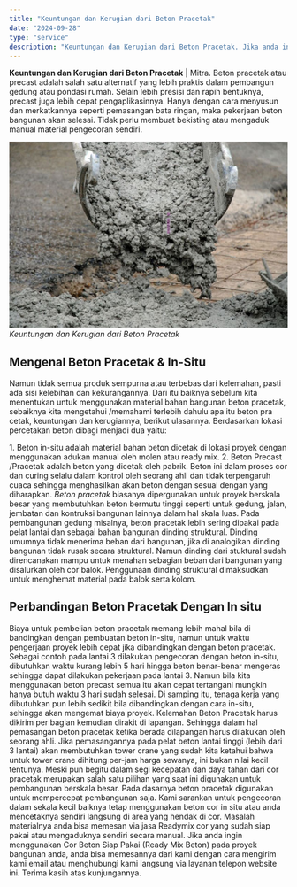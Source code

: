 ```yaml
---
title: "Keuntungan dan Kerugian dari Beton Pracetak"
date: "2024-09-28"
type: "service"
description: "Keuntungan dan Kerugian dari Beton Pracetak. Jika anda ingin menggunakan Cor Beton Siap Pakai (Ready Mix Beton) pada proyek bangunan anda, anda bisa memesann..."
---
```


**Keuntungan dan Kerugian dari Beton Pracetak** | Mitra. Beton pracetak atau precast adalah salah satu alternatif yang lebih praktis dalam pembangun gedung atau pondasi rumah. Selain lebih presisi dan rapih bentuknya, precast juga lebih cepat pengaplikasinnya. Hanya dengan cara menyusun dan merkatkannya seperti pemasangan bata ringan, maka pekerjaan beton bangunan akan selesai. Tidak perlu membuat bekisting atau mengaduk manual material pengecoran sendiri.

![Keuntungan dan Kerugian dari Beton Pracetak](/images/blog/beton-normal.jpg)
*Keuntungan dan Kerugian dari Beton Pracetak*

 ## Mengenal Beton Pracetak & In-Situ
    
Namun tidak semua produk sempurna atau terbebas dari kelemahan, pasti ada sisi kelebihan dan kekurangannya. Dari itu baiknya sebelum kita menentukan untuk menggunakan material bahan bangunan beton pracetak, sebaiknya kita mengetahui /memahami terlebih dahulu apa itu beton pra cetak, keuntungan dan kerugiannya, berikut ulasannya.
Berdasarkan lokasi percetakan beton dibagi menjadi dua yaitu:

1\. Beton in-situ adalah material bahan beton dicetak di lokasi proyek dengan menggunakan adukan manual oleh molen atau ready mix.
2\. Beton Precast /Pracetak adalah beton yang dicetak oleh pabrik. Beton ini dalam proses cor dan curing selalu dalam kontrol oleh seorang ahli dan tidak terpengaruh cuaca sehingga menghasilkan akan beton dengan sesuai dengan yang diharapkan.
_Beton pracetak_ biasanya dipergunakan untuk proyek berskala besar yang membutuhkan beton bermutu tinggi seperti untuk gedung, jalan, jembatan dan kontruksi bangunan lainnya dalam hal skala luas. Pada pembangunan gedung misalnya, beton pracetak lebih sering dipakai pada pelat lantai dan sebagai bahan bangunan dinding struktural. Dinding umumnya tidak menerima beban dari bangunan, jika di analogikan dinding bangunan tidak rusak secara struktural. Namun dinding dari stuktural sudah direncanakan mampu untuk menahan sebagian beban dari bangunan yang disalurkan oleh cor balok. Penggunaan dinding struktural dimaksudkan untuk menghemat material pada balok serta kolom.

 ## Perbandingan Beton Pracetak Dengan In situ
    
Biaya untuk pembelian beton pracetak memang lebih mahal bila di bandingkan dengan pembuatan beton in-situ, namun untuk waktu pengerjaan proyek lebih cepat jika dibandingkan dengan beton pracetak. Sebagai contoh pada lantai 3 dilakukan pengecoran dengan beton in-situ, dibutuhkan waktu kurang lebih 5 hari hingga beton benar-benar mengeras sehingga dapat dilakukan pekerjaan pada lantai 3\. Namun bila kita menggunakan beton precast semua itu akan cepat tertangani mungkin hanya butuh waktu 3 hari sudah selesai. Di samping itu, tenaga kerja yang dibutuhkan pun lebih sedikit bila dibandingkan dengan cara in-situ, sehingga akan mengemat biaya proyek.
Kelemahan Beton Pracetak harus dikirim per bagian kemudian dirakit di lapangan. Sehingga dalam hal pemasangan beton pracetak ketika berada dilapangan harus dilakukan oleh seorang ahli. Jika pemasangannya pada pelat beton lantai tinggi (lebih dari 3 lantai) akan membutuhkan tower crane yang sudah kita ketahui bahwa untuk tower crane dihitung per-jam harga sewanya, ini bukan nilai kecil tentunya.
Meski pun begitu dalam segi kecepatan dan daya tahan dari cor pracetak merupakan salah satu pilihan yang saat ini digunakan untuk pembangunan berskala besar. Pada dasarnya beton pracetak digunakan untuk mempercepat pembangunan saja.
Kami sarankan untuk pengecoran dalam sekala kecil baiknya tetap menggunakan beton cor in situ atau anda mencetaknya sendiri langsung di area yang hendak di cor. Masalah materialnya anda bisa memesan via jasa Readymix cor yang sudah siap pakai atau mengaduknya sendiri secara manual.
Jika anda ingin menggunakan Cor Beton Siap Pakai (Ready Mix Beton) pada proyek bangunan anda, anda bisa memesannya dari kami dengan cara mengirim kami email atau menghubungi kami langsung via layanan telepon website ini. Terima kasih atas kunjungannya.
